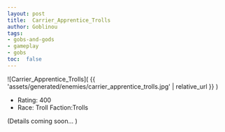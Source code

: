 ```yaml
---
layout: post
title:  Carrier_Apprentice_Trolls
author: Goblinou
tags:
- gobs-and-gods
- gameplay
- gobs
toc:  false
---
```


![Carrier_Apprentice_Trolls]( {{ 'assets/generated/enemies/carrier_apprentice_trolls.jpg' | relative_url }} )
- Rating: 400
- Race: Troll  Faction:Trolls

(Details coming soon... )